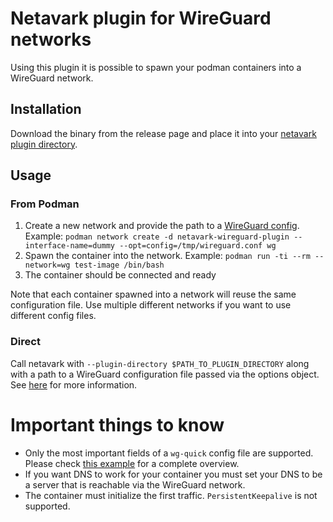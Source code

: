 # Netavark plugin for WireGuard networks

Using this plugin it is possible to spawn your podman containers into a WireGuard network.

## Installation
Download the binary from the release page and place it into your [netavark plugin directory](https://docs.podman.io/en/latest/markdown/podman-network-create.1.html#driver-d-driver).

## Usage

### From Podman
1. Create a new network and provide the path to a [WireGuard config](https://git.zx2c4.com/wireguard-tools/about/src/man/wg-quick.8). Example: `podman network create -d netavark-wireguard-plugin --interface-name=dummy --opt=config=/tmp/wireguard.conf wg`
2. Spawn the container into the network. Example: `podman run -ti --rm --network=wg test-image /bin/bash`
3. The container should be connected and ready

Note that each container spawned into a network will reuse the same configuration file.
Use multiple different networks if you want to use different config files.

### Direct
Call netavark with `--plugin-directory $PATH_TO_PLUGIN_DIRECTORY` along with a path to a WireGuard configuration file passed via the options object. See [here](https://github.com/containers/netavark/blob/main/plugin-API.md) for more information.

# Important things to know

- Only the most important fields of a `wg-quick` config file are supported. Please check [this example](./test/testfiles/wireguard.conf) for a complete overview.
- If you want DNS to work for your container you must set your DNS to be a server that is reachable via the WireGuard network.
- The container must initialize the first traffic. `PersistentKeepalive` is not supported.
